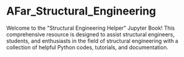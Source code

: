 # AFar_Structural_Engineering
Welcome to the "Structural Engineering Helper" Jupyter Book! This comprehensive resource is designed to assist structural engineers, students, and enthusiasts in the field of structural engineering with a collection of helpful Python codes, tutorials, and documentation.
